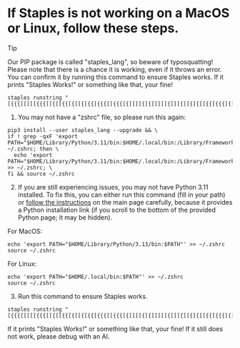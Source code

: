 # If Staples is not working on a MacOS or Linux, follow these steps.
> [!TIP]
> Our PIP package is called "staples_lang", so beware of typosquatting!
Please note that there is a chance it is working, even if it throws an error. You can confirm it by running this command to ensure Staples works. If it prints "Staples Works!" or something like that, your fine!
```
staples runstring "[{{{[[[[[{{{[[{[[{{[{[[{[{{[{{{[[{{{[{[[[[{[{[[[[[{[[[{[[{[{[[{{[{{{[{[[[{{[[[[{[{{{[[[[[{{[{{[[[{{[[{[{[{{{[[{{[[{[[[[[[{[{[{{{[{{[{{{{[{{{[[{[[{{[{[{{[{{{[[{{[[{[[[[{[[{[[[{[[[{[{[[{}]]}]}]]]}]]]}]]}]]]]}]]}}]]}}}]}}]}]}}]]}]]}}}]}}}}]}}]}}}]}]}]]]]]]}]]}}]]}}}]}]}]]}}]]]}}]}}]]]]]}}}]}]]]]}}]]]}]}}}]}}]]}]}]]}]]]}]]]]]}]}]]]]}]}}}]]}}}]}}]}]]}]}}]]}]]}}}]]]]]}}}]"
```
1. You may not have a "zshrc" file, so please run this again:
```
pip3 install --user staples_lang --upgrade && \
if ! grep -qxF 'export PATH="$HOME/Library/Python/3.11/bin:$HOME/.local/bin:/Library/Frameworks/Python.framework/Versions/3.11/bin:/usr/local/bin:/opt/homebrew/bin:/usr/bin:$PATH"' ~/.zshrc; then \
  echo 'export PATH="$HOME/Library/Python/3.11/bin:$HOME/.local/bin:/Library/Frameworks/Python.framework/Versions/3.11/bin:/usr/local/bin:/opt/homebrew/bin:/usr/bin:$PATH"' >> ~/.zshrc; \
fi && source ~/.zshrc
```
2. If you are still experiencing issues, you may not have Python 3.11 installed. To fix this, you can either run this command (fill in your path) or [follow the instructions](https://github.com/SeafoodStudios/Staples) on the main page carefully, because it provides a Python installation link (if you scroll to the bottom of the provided Python page; it may be hidden).

For MacOS:
```
echo 'export PATH="$HOME/Library/Python/3.13/bin:$PATH"' >> ~/.zshrc
source ~/.zshrc
```
For Linux:
```
echo 'export PATH="$HOME/.local/bin:$PATH"' >> ~/.zshrc
source ~/.zshrc
```
3. Run this command to ensure Staples works.
```
staples runstring "[{{{[[[[[{{{[[{[[{{[{[[{[{{[{{{[[{{{[{[[[[{[{[[[[[{[[[{[[{[{[[{{[{{{[{[[[{{[[[[{[{{{[[[[[{{[{{[[[{{[[{[{[{{{[[{{[[{[[[[[[{[{[{{{[{{[{{{{[{{{[[{[[{{[{[{{[{{{[[{{[[{[[[[{[[{[[[{[[[{[{[[{}]]}]}]]]}]]]}]]}]]]]}]]}}]]}}}]}}]}]}}]]}]]}}}]}}}}]}}]}}}]}]}]]]]]]}]]}}]]}}}]}]}]]}}]]]}}]}}]]]]]}}}]}]]]]}}]]]}]}}}]}}]]}]}]]}]]]}]]]]]}]}]]]]}]}}}]]}}}]}}]}]]}]}}]]}]]}}}]]]]]}}}]"
```
If it prints "Staples Works!" or something like that, your fine! If it still does not work, please debug with an AI.
